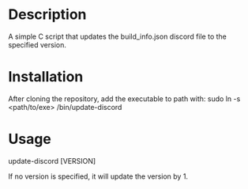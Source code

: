 # Description

A simple C script that updates the build_info.json discord file to the specified version.


# Installation

After cloning the repository, add the executable to path with:
sudo ln -s <path/to/exe> /bin/update-discord


# Usage

update-discord [VERSION]

If no version is specified, it will update the version by 1.
